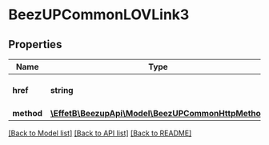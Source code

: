 # BeezUPCommonLOVLink3

## Properties
Name | Type | Description | Notes
------------ | ------------- | ------------- | -------------
**href** | **string** | Indicate the uri to the list of value | 
**method** | [**\EffetB\BeezupApi\Model\BeezUPCommonHttpMethod**](BeezUPCommonHttpMethod.md) |  | [optional] 

[[Back to Model list]](../README.md#documentation-for-models) [[Back to API list]](../README.md#documentation-for-api-endpoints) [[Back to README]](../README.md)


